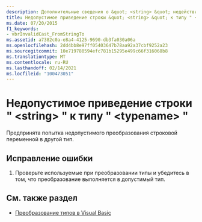 ```yaml
---
description: Дополнительные сведения о &quot; <string> &quot; недействительности приведения типа String к типу " <typename> "
title: Недопустимое приведение строки &quot; <string> &quot; к типу " <typename> "
ms.date: 07/20/2015
f1_keywords:
- vbrInvalidCast_FromStringTo
ms.assetid: a7382c0a-e8a4-4125-9690-db3fa030a06a
ms.openlocfilehash: 2dd4bb8e97ff05403647b78aa92a37cbf9252a23
ms.sourcegitcommit: 10e719780594efc781b15295e499c66f316068b8
ms.translationtype: MT
ms.contentlocale: ru-RU
ms.lasthandoff: 02/14/2021
ms.locfileid: "100473051"
---
```

# <a name="cast-from-string-quotstringquot-to-type-typename-is-not-valid"></a>Недопустимое приведение строки &quot; \<string> &quot; к типу " \<typename> "

Предпринята попытка недопустимого преобразования строковой переменной в другой тип.  
  
## <a name="to-correct-this-error"></a>Исправление ошибки  
  
1. Проверьте используемые при преобразовании типы и убедитесь в том, что преобразование выполняется в допустимый тип.  
  
## <a name="see-also"></a>См. также раздел

- [Преобразование типов в Visual Basic](../programming-guide/language-features/data-types/type-conversions.md)
